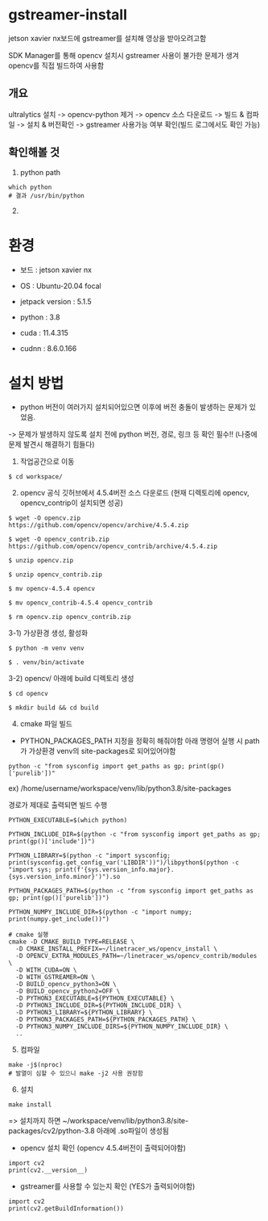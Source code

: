 # gstreamer-install

jetson xavier nx보드에 gstreamer를 설치해 영상을 받아오려고함

SDK Manager를 통해 opencv 설치시 gstreamer 사용이 불가한 문제가 생겨 opencv를 직접 빌드하여 사용함

## 개요

ultralytics 설치 -> opencv-python 제거 -> opencv 소스 다운로드 -> 빌드 & 컴파일 -> 설치 & 버전확인 -> gstreamer 사용가능 여부 확인(빌드 로그에서도 확인 가능)

## 확인해볼 것

1) python path
```
which python
# 결과 /usr/bin/python
```
2) 

# 환경

- 보드 : jetson xavier nx

- OS : Ubuntu-20.04 focal

- jetpack version : 5.1.5

- python : 3.8

- cuda : 11.4.315

- cudnn : 8.6.0.166



# 설치 방법

* python 버전이 여러가지 설치되어있으면 이후에 버전 충돌이 발생하는 문제가 있었음.

-> 문제가 발생하지 않도록 설치 전에 python 버전, 경로, 링크 등 확인 필수!! (나중에 문제 발견시 해결하기 힘들다)

1) 작업공간으로 이동
```
$ cd workspace/
```
2) opencv 공식 깃허브에서 4.5.4버전 소스 다운로드 (현재 디렉토리에 opencv, opencv_contrip이 설치되면 성공)
```
$ wget -O opencv.zip https://github.com/opencv/opencv/archive/4.5.4.zip

$ wget -O opencv_contrib.zip https://github.com/opencv/opencv_contrib/archive/4.5.4.zip

$ unzip opencv.zip

$ unzip opencv_contrib.zip

$ mv opencv-4.5.4 opencv

$ mv opencv_contrib-4.5.4 opencv_contrib

$ rm opencv.zip opencv_contrib.zip
```
3-1) 가상환경 생성, 활성화
```
$ python -m venv venv

$ . venv/bin/activate
```
3-2) opencv/ 아래에 build 디렉토리 생성
```
$ cd opencv

$ mkdir build && cd build
```
4) cmake 파일 빌드

* PYTHON_PACKAGES_PATH 지정을 정확히 해줘야함
아래 명령어 실행 시 path가 가상환경 venv의 site-packages로 되어있어야함
```
python -c "from sysconfig import get_paths as gp; print(gp()['purelib'])"
```
ex) /home/username/workspace/venv/lib/python3.8/site-packages

경로가 제대로 출력되면 빌드 수행
```
PYTHON_EXECUTABLE=$(which python)

PYTHON_INCLUDE_DIR=$(python -c "from sysconfig import get_paths as gp; print(gp()['include'])")

PYTHON_LIBRARY=$(python -c "import sysconfig; print(sysconfig.get_config_var('LIBDIR'))")/libpython$(python -c "import sys; print(f'{sys.version_info.major}.{sys.version_info.minor}')").so

PYTHON_PACKAGES_PATH=$(python -c "from sysconfig import get_paths as gp; print(gp()['purelib'])")

PYTHON_NUMPY_INCLUDE_DIR=$(python -c "import numpy; print(numpy.get_include())")

# cmake 실행
cmake -D CMAKE_BUILD_TYPE=RELEASE \
  -D CMAKE_INSTALL_PREFIX=~/linetracer_ws/opencv_install \
  -D OPENCV_EXTRA_MODULES_PATH=~/linetracer_ws/opencv_contrib/modules \
  -D WITH_CUDA=ON \
  -D WITH_GSTREAMER=ON \
  -D BUILD_opencv_python3=ON \
  -D BUILD_opencv_python2=OFF \
  -D PYTHON3_EXECUTABLE=${PYTHON_EXECUTABLE} \
  -D PYTHON3_INCLUDE_DIR=${PYTHON_INCLUDE_DIR} \
  -D PYTHON3_LIBRARY=${PYTHON_LIBRARY} \
  -D PYTHON3_PACKAGES_PATH=${PYTHON_PACKAGES_PATH} \
  -D PYTHON3_NUMPY_INCLUDE_DIRS=${PYTHON_NUMPY_INCLUDE_DIR} \
  ..
```
5) 컴파일
```
make -j$(nproc)
# 발열이 심할 수 있으니 make -j2 사용 권장함
```
6) 설치
```
make install
```

=> 설치까지 하면 ~/workspace/venv/lib/python3.8/site-packages/cv2/python-3.8 아래에 .so파일이 생성됨

- opencv 설치 확인 (opencv 4.5.4버전이 출력되어야함)
```
import cv2
print(cv2.__version__)
```
- gstreamer를 사용할 수 있는지 확인 (YES가 출력되어야함)
```
import cv2
print(cv2.getBuildInformation())
```








